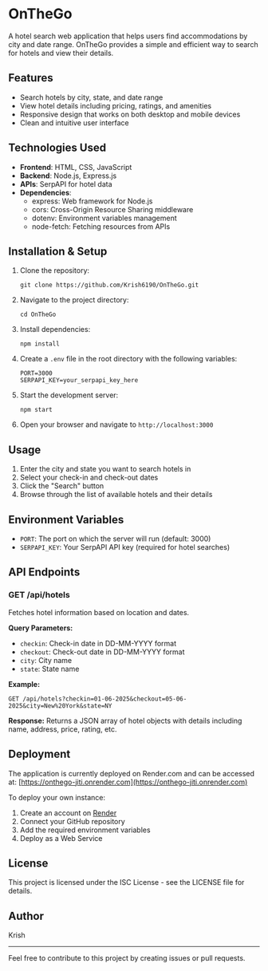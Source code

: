 # OnTheGo

A hotel search web application that helps users find accommodations by city and date range. OnTheGo provides a simple and efficient way to search for hotels and view their details.

## Features

- Search hotels by city, state, and date range
- View hotel details including pricing, ratings, and amenities
- Responsive design that works on both desktop and mobile devices
- Clean and intuitive user interface

## Technologies Used

- **Frontend**: HTML, CSS, JavaScript
- **Backend**: Node.js, Express.js
- **APIs**: SerpAPI for hotel data
- **Dependencies**:
  - express: Web framework for Node.js
  - cors: Cross-Origin Resource Sharing middleware
  - dotenv: Environment variables management
  - node-fetch: Fetching resources from APIs

## Installation & Setup

1. Clone the repository:
   ```
   git clone https://github.com/Krish6190/OnTheGo.git
   ```

2. Navigate to the project directory:
   ```
   cd OnTheGo
   ```

3. Install dependencies:
   ```
   npm install
   ```

4. Create a `.env` file in the root directory with the following variables:
   ```
   PORT=3000
   SERPAPI_KEY=your_serpapi_key_here
   ```

5. Start the development server:
   ```
   npm start
   ```

6. Open your browser and navigate to `http://localhost:3000`

## Usage

1. Enter the city and state you want to search hotels in
2. Select your check-in and check-out dates
3. Click the "Search" button
4. Browse through the list of available hotels and their details

## Environment Variables

- `PORT`: The port on which the server will run (default: 3000)
- `SERPAPI_KEY`: Your SerpAPI API key (required for hotel searches)

## API Endpoints

### GET /api/hotels
Fetches hotel information based on location and dates.

**Query Parameters:**
- `checkin`: Check-in date in DD-MM-YYYY format
- `checkout`: Check-out date in DD-MM-YYYY format
- `city`: City name
- `state`: State name

**Example:**
```
GET /api/hotels?checkin=01-06-2025&checkout=05-06-2025&city=New%20York&state=NY
```

**Response:**
Returns a JSON array of hotel objects with details including name, address, price, rating, etc.

## Deployment

The application is currently deployed on Render.com and can be accessed at:
[https://onthego-jiti.onrender.com](https://onthego-jiti.onrender.com)

To deploy your own instance:
1. Create an account on [Render](https://render.com)
2. Connect your GitHub repository
3. Add the required environment variables
4. Deploy as a Web Service

## License

This project is licensed under the ISC License - see the LICENSE file for details.

## Author

Krish

---

Feel free to contribute to this project by creating issues or pull requests.

